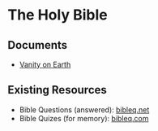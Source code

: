 # The Holy Bible

## Documents
- [Vanity on Earth](documents/vanity.md)

## Existing Resources
- Bible Questions (answered): [bibleq.net](https://bibleq.net/)
- Bible Quizes (for memory): [bibleq.com](https://bibleq.com/)
